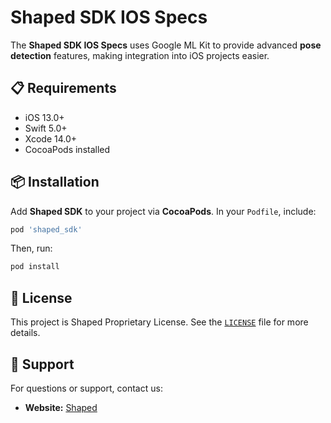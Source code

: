 # Shaped SDK IOS Specs

The **Shaped SDK IOS Specs** uses Google ML Kit to provide advanced **pose detection** features, making integration into iOS projects easier.

## 📋 Requirements

- iOS 13.0+
- Swift 5.0+
- Xcode 14.0+
- CocoaPods installed

## 📦 Installation

Add **Shaped SDK** to your project via **CocoaPods**. In your `Podfile`, include:

```ruby
pod 'shaped_sdk'
```

Then, run:

```sh
pod install
```

## 📄 License

This project is Shaped Proprietary License. See the [`LICENSE`](LICENSE) file for more details.

## 📧 Support

For questions or support, contact us:
- **Website:** [Shaped](https://web.shaped.com.br)

